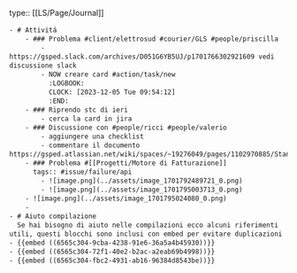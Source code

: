 type:: [[LS/Page/Journal]]

	- # Attivitá
		- ### Problema #client/elettrosud #courier/GLS #people/priscilla
			- https://gsped.slack.com/archives/D051G6YB5UJ/p1701766302921609 vedi discussione slack
			- NOW creare card #action/task/new
			  :LOGBOOK:
			  CLOCK: [2023-12-05 Tue 09:54:12]
			  :END:
		- ### Riprendo stc di ieri
			- cerca la card in jira
		- ### Discussione con #people/ricci #people/valerio
			- aggiungere una checklist
			- commentare il documento https://gsped.atlassian.net/wiki/spaces/~19276049/pages/1102970885/Standup
		- ### Problema #[[Progetti/Motore di Fatturazione]]
		  tags:: #issue/failure/api
			- ![image.png](../assets/image_1701792489721_0.png)
			- ![image.png](../assets/image_1701795003713_0.png)
		- ![image.png](../assets/image_1701795024080_0.png)
		-
	- # Aiuto compilazione
	  Se hai bisogno di aiuto nelle compilazioni ecco alcuni riferimenti utili, questi blocchi sono inclusi con embed per evitare duplicazioni
	- {{embed ((6565c304-9cba-4238-91e6-36a5a4b45930))}}
	- {{embed ((6565c304-72f1-40e2-b2ac-a2eab69b4998))}}
	- {{embed ((6565c304-fbc2-4931-ab16-96384d8543be))}}